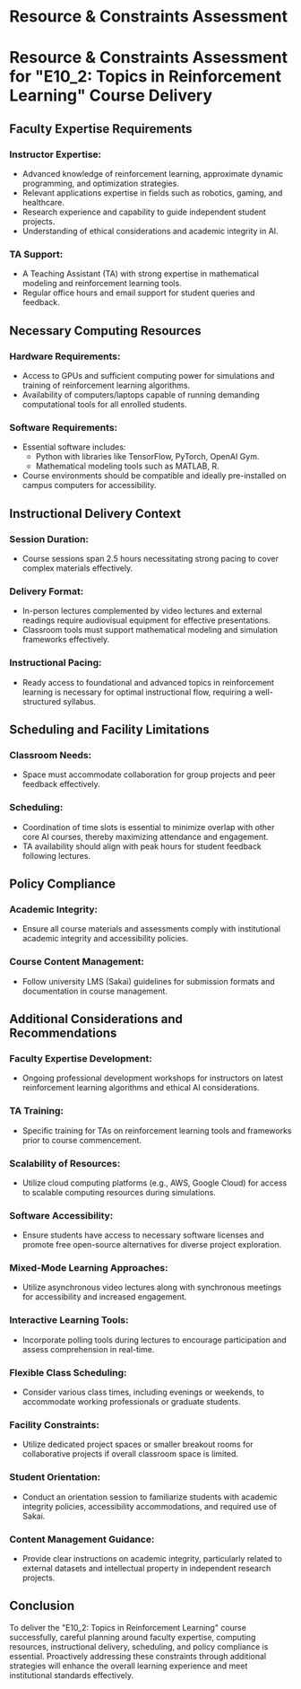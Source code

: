 Resource & Constraints Assessment
=================================

# Resource & Constraints Assessment for "E10_2: Topics in Reinforcement Learning" Course Delivery

## Faculty Expertise Requirements
### Instructor Expertise:
- Advanced knowledge of reinforcement learning, approximate dynamic programming, and optimization strategies.
- Relevant applications expertise in fields such as robotics, gaming, and healthcare.
- Research experience and capability to guide independent student projects.
- Understanding of ethical considerations and academic integrity in AI.

### TA Support:
- A Teaching Assistant (TA) with strong expertise in mathematical modeling and reinforcement learning tools.
- Regular office hours and email support for student queries and feedback.

## Necessary Computing Resources
### Hardware Requirements:
- Access to GPUs and sufficient computing power for simulations and training of reinforcement learning algorithms.
- Availability of computers/laptops capable of running demanding computational tools for all enrolled students.

### Software Requirements:
- Essential software includes:
  - Python with libraries like TensorFlow, PyTorch, OpenAI Gym.
  - Mathematical modeling tools such as MATLAB, R.
- Course environments should be compatible and ideally pre-installed on campus computers for accessibility.

## Instructional Delivery Context
### Session Duration:
- Course sessions span 2.5 hours necessitating strong pacing to cover complex materials effectively.

### Delivery Format:
- In-person lectures complemented by video lectures and external readings require audiovisual equipment for effective presentations.
- Classroom tools must support mathematical modeling and simulation frameworks effectively.

### Instructional Pacing:
- Ready access to foundational and advanced topics in reinforcement learning is necessary for optimal instructional flow, requiring a well-structured syllabus.

## Scheduling and Facility Limitations
### Classroom Needs:
- Space must accommodate collaboration for group projects and peer feedback effectively.

### Scheduling:
- Coordination of time slots is essential to minimize overlap with other core AI courses, thereby maximizing attendance and engagement.
- TA availability should align with peak hours for student feedback following lectures.

## Policy Compliance
### Academic Integrity:
- Ensure all course materials and assessments comply with institutional academic integrity and accessibility policies.

### Course Content Management:
- Follow university LMS (Sakai) guidelines for submission formats and documentation in course management.

## Additional Considerations and Recommendations
### Faculty Expertise Development:
- Ongoing professional development workshops for instructors on latest reinforcement learning algorithms and ethical AI considerations.

### TA Training:
- Specific training for TAs on reinforcement learning tools and frameworks prior to course commencement.

### Scalability of Resources:
- Utilize cloud computing platforms (e.g., AWS, Google Cloud) for access to scalable computing resources during simulations.

### Software Accessibility:
- Ensure students have access to necessary software licenses and promote free open-source alternatives for diverse project exploration.

### Mixed-Mode Learning Approaches:
- Utilize asynchronous video lectures along with synchronous meetings for accessibility and increased engagement.

### Interactive Learning Tools:
- Incorporate polling tools during lectures to encourage participation and assess comprehension in real-time.

### Flexible Class Scheduling:
- Consider various class times, including evenings or weekends, to accommodate working professionals or graduate students.

### Facility Constraints:
- Utilize dedicated project spaces or smaller breakout rooms for collaborative projects if overall classroom space is limited.

### Student Orientation:
- Conduct an orientation session to familiarize students with academic integrity policies, accessibility accommodations, and required use of Sakai.

### Content Management Guidance:
- Provide clear instructions on academic integrity, particularly related to external datasets and intellectual property in independent research projects.

## Conclusion
To deliver the "E10_2: Topics in Reinforcement Learning" course successfully, careful planning around faculty expertise, computing resources, instructional delivery, scheduling, and policy compliance is essential. Proactively addressing these constraints through additional strategies will enhance the overall learning experience and meet institutional standards effectively.